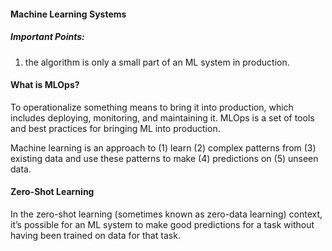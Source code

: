 #### Machine Learning Systems

##### Important Points: 

1. the algorithm is only a small part of an ML system in production.


#### What is MLOps? 

To operationalize something means to bring it into production, which includes deploying, monitoring, and maintaining it. MLOps is a set of tools and best practices for bringing ML into production.


Machine learning is an approach to (1) learn (2) complex patterns from (3) existing data and use these patterns to make (4) predictions on (5) unseen data.


#### Zero-Shot Learning 

In the zero-shot learning (sometimes known as zero-data learning) context, it’s possible for an ML system to make good predictions for a task without having been trained on data for that task.